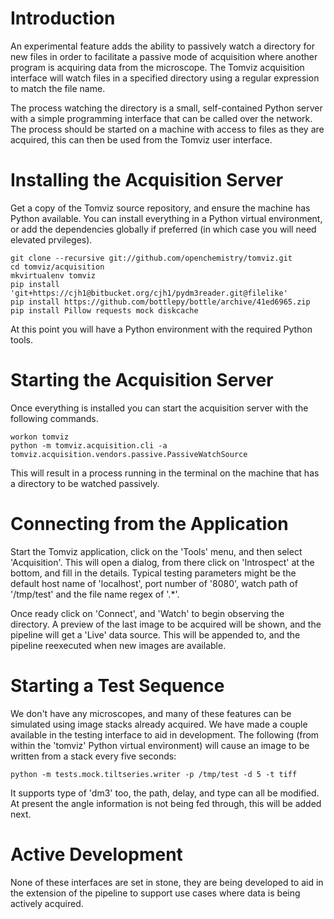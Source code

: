 # Introduction

An experimental feature adds the ability to passively watch a directory for new
files in order to facilitate a passive mode of acquisition where another program
is acquiring data from the microscope. The Tomviz acquisition interface will
watch files in a specified directory using a regular expression to match the
file name.

The process watching the directory is a small, self-contained Python server with
a simple programming interface that can be called over the network. The process
should be started on a machine with access to files as they are acquired, this
can then be used from the Tomviz user interface.

# Installing the Acquisition Server

Get a copy of the Tomviz source repository, and ensure the machine has Python
available. You can install everything in a Python virtual environment, or add
the dependencies globally if preferred (in which case you will need elevated
prvileges).

    git clone --recursive git://github.com/openchemistry/tomviz.git
    cd tomviz/acquisition
    mkvirtualenv tomviz
    pip install 'git+https://cjh1@bitbucket.org/cjh1/pydm3reader.git@filelike'
    pip install https://github.com/bottlepy/bottle/archive/41ed6965.zip
    pip install Pillow requests mock diskcache

At this point you will have a Python environment with the required Python tools.

# Starting the Acquisition Server

Once everything is installed you can start the acquisition server with the
following commands.

    workon tomviz
    python -m tomviz.acquisition.cli -a tomviz.acquisition.vendors.passive.PassiveWatchSource

This will result in a process running in the terminal on the machine that has a
directory to be watched passively.

# Connecting from the Application

Start the Tomviz application, click on the 'Tools' menu, and then select
'Acquisition'. This will open a dialog, from there click on 'Introspect' at the
bottom, and fill in the details. Typical testing parameters might be the default
host name of 'localhost', port number of '8080', watch path of '/tmp/test' and
the file name regex of '.*'.

Once ready click on 'Connect', and 'Watch' to begin observing the directory. A
preview of the last image to be acquired will be shown, and the pipeline will
get a 'Live' data source. This will be appended to, and the pipeline reexecuted
when new images are available.

# Starting a Test Sequence

We don't have any microscopes, and many of these features can be simulated using
image stacks already acquired. We have made a couple available in the testing
interface to aid in development. The following (from within the 'tomviz' Python
virtual environment) will cause an image to be written from a stack every five
seconds:

    python -m tests.mock.tiltseries.writer -p /tmp/test -d 5 -t tiff

It supports type of 'dm3' too, the path, delay, and type can all be modified. At
present the angle information is not being fed through, this will be added next.

# Active Development

None of these interfaces are set in stone, they are being developed to aid in
the extension of the pipeline to support use cases where data is being actively
acquired.
